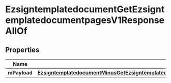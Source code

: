 
# EzsigntemplatedocumentGetEzsigntemplatedocumentpagesV1ResponseAllOf

## Properties
Name | Type | Description | Notes
------------ | ------------- | ------------- | -------------
**mPayload** | [**EzsigntemplatedocumentMinusGetEzsigntemplatedocumentpagesMinusV1MinusResponseMinusMPayload**](EzsigntemplatedocumentMinusGetEzsigntemplatedocumentpagesMinusV1MinusResponseMinusMPayload.md) |  | 




